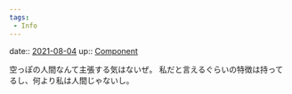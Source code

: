 ```yaml
---
tags:
 - Info
---
```


date:: [2021-08-04](Daily_Note/2021-08-04.md)
up:: [Component](Bar/Novel/Chaos/Component.md)

空っぽの人間なんて主張する気はないぜ。
私だと言えるぐらいの特徴は持ってるし、何より私は人間じゃないし。
